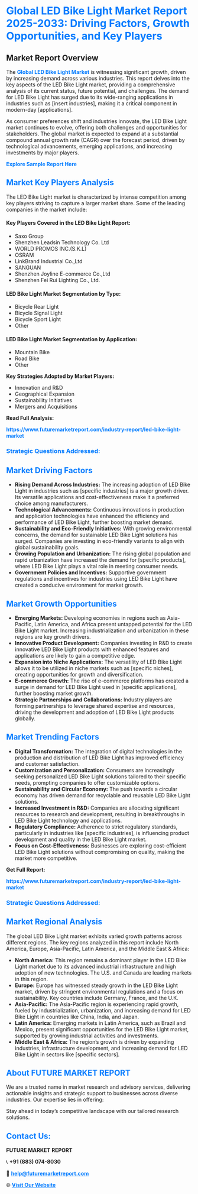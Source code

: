 <h1 style="color: #007BFF;">Global LED Bike Light Market Report 2025-2033: Driving Factors, Growth Opportunities, and Key Players</h1>

<section id="overview">
<h2>Market Report Overview</h2>
<p>The <a href="https://www.futuremarketreport.com/industry-report/led-bike-light-market" style="color: #007BFF; text-decoration: none;"><strong>Global LED Bike Light Market</strong></a> is witnessing significant growth, driven by increasing demand across various industries. This report delves into the key aspects of the LED Bike Light market, providing a comprehensive analysis of its current status, future potential, and challenges. The demand for LED Bike Light has surged due to its wide-ranging applications in industries such as [insert industries], making it a critical component in modern-day [applications].</p>
<p>As consumer preferences shift and industries innovate, the LED Bike Light market continues to evolve, offering both challenges and opportunities for stakeholders. The global market is expected to expand at a substantial compound annual growth rate (CAGR) over the forecast period, driven by technological advancements, emerging applications, and increasing investments by major players.</p>
</section>

<section id="overview">
<p><a href="https://www.futuremarketreport.com/request-sample/reportId=116146" style="color: #007BFF; text-decoration: none;"><strong>Explore Sample Report Here</strong></a></p>
</section>

<section id="key-players">
<h2 style="color: #007BFF;">Market Key Players Analysis</h2>
<p>The LED Bike Light market is characterized by intense competition among key players striving to capture a larger market share. Some of the leading companies in the market include:</p>
<h4>Key Players Covered in the LED Bike Light Report:</h4>
<ul><li>Saxo Group</li><li>Shenzhen Leadsin Technology Co. Ltd</li><li>WORLD PROMOS INC.(S.K.L)</li><li>OSRAM</li><li>LinkBrand Industrial Co.,Ltd</li><li>SANGUAN</li><li>Shenzhen Joyline E-commerce Co.,Ltd</li><li>Shenzhen Fei Rui Lighting Co., Ltd.</li></ul>
<h4>LED Bike Light Market Segmentation by Type:</h4>
<ul><li>Bicycle Rear Light</li><li>Bicycle Signal Light</li><li>Bicycle Sport Light</li><li>Other</li></ul>

<h4>LED Bike Light Market Segmentation by Application:</h4>
<ul><li>Mountain Bike</li><li>Road Bike</li><li>Other</li></ul>
<p><strong>Key Strategies Adopted by Market Players:</strong></p>
<ul>
<li>Innovation and R&D</li>
<li>Geographical Expansion</li>
<li>Sustainability Initiatives</li>
<li>Mergers and Acquisitions</li>
</ul>
</section>

<section>
<p><strong>Read Full Analysis: </strong></p><a href="https://www.futuremarketreport.com/industry-report/led-bike-light-market" style="color: #007BFF; text-decoration: none;"><strong>https://www.futuremarketreport.com/industry-report/led-bike-light-market</strong></a>
<h3 style="color: #007BFF;">Strategic Questions Addressed:</h3>
</section>

<section id="driving-factors">
<h2 style="color: #007BFF;">Market Driving Factors</h2>
<ul>
<li><strong>Rising Demand Across Industries:</strong> The increasing adoption of LED Bike Light in industries such as [specific industries] is a major growth driver. Its versatile applications and cost-effectiveness make it a preferred choice among manufacturers.</li>
<li><strong>Technological Advancements:</strong> Continuous innovations in production and application technologies have enhanced the efficiency and performance of LED Bike Light, further boosting market demand.</li>
<li><strong>Sustainability and Eco-Friendly Initiatives:</strong> With growing environmental concerns, the demand for sustainable LED Bike Light solutions has surged. Companies are investing in eco-friendly variants to align with global sustainability goals.</li>
<li><strong>Growing Population and Urbanization:</strong> The rising global population and rapid urbanization have increased the demand for [specific products], where LED Bike Light plays a vital role in meeting consumer needs.</li>
<li><strong>Government Policies and Incentives:</strong> Supportive government regulations and incentives for industries using LED Bike Light have created a conducive environment for market growth.</li>
</ul>
</section>

<section id="growth-opportunities">
<h2 style="color: #007BFF;">Market Growth Opportunities</h2>
<ul>
<li><strong>Emerging Markets:</strong> Developing economies in regions such as Asia-Pacific, Latin America, and Africa present untapped potential for the LED Bike Light market. Increasing industrialization and urbanization in these regions are key growth drivers.</li>
<li><strong>Innovative Product Development:</strong> Companies investing in R&D to create innovative LED Bike Light products with enhanced features and applications are likely to gain a competitive edge.</li>
<li><strong>Expansion into Niche Applications:</strong> The versatility of LED Bike Light allows it to be utilized in niche markets such as [specific niches], creating opportunities for growth and diversification.</li>
<li><strong>E-commerce Growth:</strong> The rise of e-commerce platforms has created a surge in demand for LED Bike Light used in [specific applications], further boosting market growth.</li>
<li><strong>Strategic Partnerships and Collaborations:</strong> Industry players are forming partnerships to leverage shared expertise and resources, driving the development and adoption of LED Bike Light products globally.</li>
</ul>
</section>

<section id="trending-factors">
<h2 style="color: #007BFF;">Market Trending Factors</h2>
<ul>
<li><strong>Digital Transformation:</strong> The integration of digital technologies in the production and distribution of LED Bike Light has improved efficiency and customer satisfaction.</li>
<li><strong>Customization and Personalization:</strong> Consumers are increasingly seeking personalized LED Bike Light solutions tailored to their specific needs, prompting companies to offer customizable options.</li>
<li><strong>Sustainability and Circular Economy:</strong> The push towards a circular economy has driven demand for recyclable and reusable LED Bike Light solutions.</li>
<li><strong>Increased Investment in R&D:</strong> Companies are allocating significant resources to research and development, resulting in breakthroughs in LED Bike Light technology and applications.</li>
<li><strong>Regulatory Compliance:</strong> Adherence to strict regulatory standards, particularly in industries like [specific industries], is influencing product development and quality in the LED Bike Light market.</li>
<li><strong>Focus on Cost-Effectiveness:</strong> Businesses are exploring cost-efficient LED Bike Light solutions without compromising on quality, making the market more competitive.</li>
</ul>
</section>

<section>
<p><strong>Get Full Report: </strong></p><a href="https://www.futuremarketreport.com/industry-report/led-bike-light-market" style="color: #007BFF; text-decoration: none;"><strong>https://www.futuremarketreport.com/industry-report/led-bike-light-market</strong></a>
<h3 style="color: #007BFF;">Strategic Questions Addressed:</h3>
</section>


<section id="regional-analysis">
<h2 style="color: #007BFF;">Market Regional Analysis</h2>
<p>The global LED Bike Light market exhibits varied growth patterns across different regions. The key regions analyzed in this report include North America, Europe, Asia-Pacific, Latin America, and the Middle East & Africa:</p>
<ul>
<li><strong>North America:</strong> This region remains a dominant player in the LED Bike Light market due to its advanced industrial infrastructure and high adoption of new technologies. The U.S. and Canada are leading markets in this region.</li>
<li><strong>Europe:</strong> Europe has witnessed steady growth in the LED Bike Light market, driven by stringent environmental regulations and a focus on sustainability. Key countries include Germany, France, and the U.K.</li>
<li><strong>Asia-Pacific:</strong> The Asia-Pacific region is experiencing rapid growth, fueled by industrialization, urbanization, and increasing demand for LED Bike Light in countries like China, India, and Japan.</li>
<li><strong>Latin America:</strong> Emerging markets in Latin America, such as Brazil and Mexico, present significant opportunities for the LED Bike Light market, supported by growing industrial activities and investments.</li>
<li><strong>Middle East & Africa:</strong> The region’s growth is driven by expanding industries, infrastructure development, and increasing demand for LED Bike Light in sectors like [specific sectors].</li>
</ul>
</section>

<footer>
<h2 style="color: #007BFF;">About FUTURE MARKET REPORT</h2>
<p>We are a trusted name in market research and advisory services, delivering actionable insights and strategic support to businesses across diverse industries. Our expertise lies in offering:</p>

<p>Stay ahead in today’s competitive landscape with our tailored research solutions.</p>

<h2 style="color: #007BFF;">Contact Us:</h2>
<p><strong>FUTURE MARKET REPORT</strong></p>
<p>📞 <strong>+91 (883) 074-8030</strong></p>
<p>📧 <strong><a href="mailto:help@futuremarketreport.com" style="color: #007BFF;">help@futuremarketreport.com</a></strong></p>
<p>🌐 <strong><a href="https://www.futuremarketreport.com/" style="color: #007BFF;">Visit Our Website</a></strong></p>
</footer>